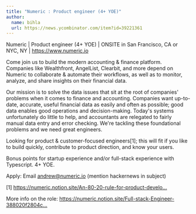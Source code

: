 ```yaml
---
title: "Numeric : Product engineer (4+ YOE)"
author:
  name: bihla
  url: https://news.ycombinator.com/item?id=39221361
---
```

Numeric | Product engineer (4+ YOE) | ONSITE in San Francisco, CA or NYC, NY | <a href="https:&#x2F;&#x2F;www.numeric.io" rel="nofollow">https:&#x2F;&#x2F;www.numeric.io</a>

Come join us to build the modern accounting &amp; finance platform. Companies like Wealthfront, AngelList, Clearbit, and more depend on Numeric to collaborate &amp; automate their workflows, as well as to monitor, analyze, and share insights on their financial data.

Our mission is to solve the data issues that sit at the root of companies&#x27; problems when it comes to finance and accounting. Companies want up-to-date, accurate, useful financial data as easily and often as possible; good data enables good operations and decision-making. Today&#x27;s systems unfortunately do little to help, and accountants are relegated to fairly manual data entry and error checking. We&#x27;re tackling these foundational problems and we need great engineers.

Looking for product &amp; customer-focused engineers[1]; this will fit if you like to build quickly, contribute to product direction, and know your users.

Bonus points for startup experience and&#x2F;or full-stack experience with Typescript. 4+ YOE.

Apply: Email andrew@numeric.io (mention hackernews in subject)

[1] <a href="https:&#x2F;&#x2F;numeric.notion.site&#x2F;An-80-20-rule-for-product-development-83def9a3359149d780cb4245d498a42a" rel="nofollow">https:&#x2F;&#x2F;numeric.notion.site&#x2F;An-80-20-rule-for-product-develo...</a>

More info on the role: <a href="https:&#x2F;&#x2F;numeric.notion.site&#x2F;Full-stack-Engineer-388020f2804c401daf63b2d5745e23bc" rel="nofollow">https:&#x2F;&#x2F;numeric.notion.site&#x2F;Full-stack-Engineer-388020f2804c...</a>
